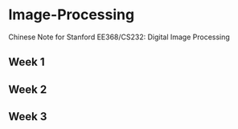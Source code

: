 # Image-Processing
Chinese Note for Stanford EE368/CS232: Digital Image Processing
## Week 1

## Week 2

## Week 3
